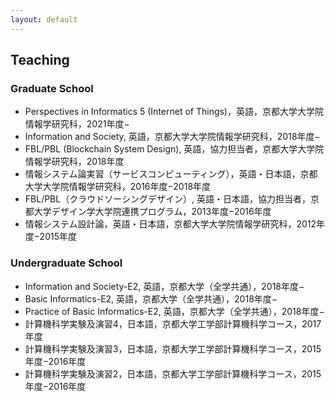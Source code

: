 ```yaml
---
layout: default
---
```


## Teaching
### Graduate School
- Perspectives in Informatics 5 (Internet of Things)，英語，京都大学大学院情報学研究科，2021年度−
- Information and Society, 英語，京都大学大学院情報学研究科，2018年度−
- FBL/PBL (Blockchain System Design), 英語，協力担当者，京都大学大学院情報学研究科，2018年度
- 情報システム論実習（サービスコンピューティング），英語・日本語，京都大学大学院情報学研究科，2016年度−2018年度
- FBL/PBL（クラウドソーシングデザイン）, 英語・日本語，協力担当者，京都大学デザイン学大学院連携プログラム，2013年度−2016年度
- 情報システム設計論，英語・日本語，京都大学大学院情報学研究科，2012年度−2015年度

### Undergraduate School
- Information and Society-E2, 英語，京都大学（全学共通），2018年度−
- Basic Informatics-E2, 英語，京都大学（全学共通），2018年度−
- Practice of Basic Informatics-E2, 英語，京都大学（全学共通），2018年度−
- 計算機科学実験及演習4，日本語，京都大学工学部計算機科学コース，2017年度
- 計算機科学実験及演習3，日本語，京都大学工学部計算機科学コース，2015年度−2016年度
- 計算機科学実験及演習2，日本語，京都大学工学部計算機科学コース，2015年度−2016年度
